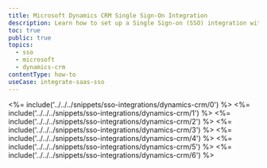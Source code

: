 ```yaml
---
title: Microsoft Dynamics CRM Single Sign-On Integration
description: Learn how to set up a Single Sign-on (SSO) integration with Microsoft Dynamics CRM and Auth0.
toc: true
public: true
topics:
  - sso
  - microsoft
  - dynamics-crm
contentType: how-to
useCase: integrate-saas-sso
---
```

<%= include('../../../snippets/sso-integrations/dynamics-crm/0') %> 
<%= include('../../../snippets/sso-integrations/dynamics-crm/1') %> 
<%= include('../../../snippets/sso-integrations/dynamics-crm/2') %> 
<%= include('../../../snippets/sso-integrations/dynamics-crm/3') %> 
<%= include('../../../snippets/sso-integrations/dynamics-crm/4') %> 
<%= include('../../../snippets/sso-integrations/dynamics-crm/5') %> 
<%= include('../../../snippets/sso-integrations/dynamics-crm/6') %>
